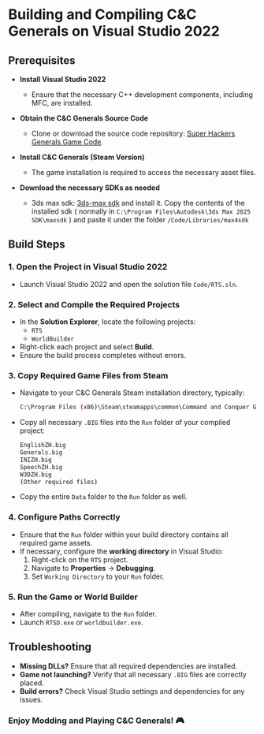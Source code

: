 # Building and Compiling C&C Generals on Visual Studio 2022

## Prerequisites

- **Install Visual Studio 2022**
  - Ensure that the necessary C++ development components, including MFC, are installed.

- **Obtain the C&C Generals Source Code**
  - Clone or download the source code repository: [Super Hackers Generals Game Code](https://github.com/TheSuperHackers/GeneralsGameCode.git).

- **Install C&C Generals (Steam Version)**
  - The game installation is required to access the necessary asset files.

- **Download the necessary SDKs as needed**
  - 3ds max sdk: [3ds-max sdk](https://archive.org/details/maxsdk-4.2.0.85) and install it.
    Copy the contents of the installed sdk ( normally in `C:\Program Files\Autodesk\3ds Max 2025 SDK\maxsdk` ) 
    and paste it under the folder `/Code/Libraries/max4sdk`

## Build Steps

### 1. Open the Project in Visual Studio 2022

- Launch Visual Studio 2022 and open the solution file `Code/RTS.sln`.

### 2. Select and Compile the Required Projects

- In the **Solution Explorer**, locate the following projects:
  - `RTS`
  - `WorldBuilder`
- Right-click each project and select **Build**.
- Ensure the build process completes without errors.

### 3. Copy Required Game Files from Steam

- Navigate to your C&C Generals Steam installation directory, typically:

  ``` bash
  C:\Program Files (x86)\Steam\steamapps\common\Command and Conquer Generals Zero Hour\
  ```

- Copy all necessary `.BIG` files into the `Run` folder of your compiled project:

  ``` bash
  EnglishZH.big
  Generals.big
  INIZH.big
  SpeechZH.big
  W3DZH.big
  (Other required files)
  ```

- Copy the entire `Data` folder to the `Run` folder as well.

### 4. Configure Paths Correctly

- Ensure that the `Run` folder within your build directory contains all required game assets.
- If necessary, configure the **working directory** in Visual Studio:
  1. Right-click on the `RTS` project.
  2. Navigate to **Properties** → **Debugging**.
  3. Set `Working Directory` to your `Run` folder.

### 5. Run the Game or World Builder

- After compiling, navigate to the `Run` folder.
- Launch `RTSD.exe` or `worldbuilder.exe`.

## Troubleshooting

- **Missing DLLs?** Ensure that all required dependencies are installed.
- **Game not launching?** Verify that all necessary `.BIG` files are correctly placed.
- **Build errors?** Check Visual Studio settings and dependencies for any issues.

### Enjoy Modding and Playing C&C Generals! 🎮
